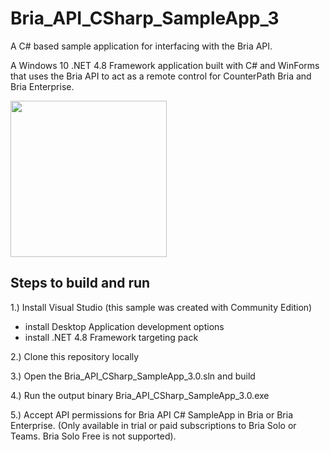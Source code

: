 ﻿# Bria_API_CSharp_SampleApp_3
A C# based sample application for interfacing with the Bria API.

A Windows 10 .NET 4.8 Framework application built with C# and WinForms that uses the Bria API to act as a remote control for CounterPath Bria and Bria Enterprise.

<img src="https://github.com/Counterpath/Bria_API_CSharp_SampleApp_3/wiki/images/app.png" width="250"/>

## Steps to build and run

1.) Install Visual Studio (this sample was created with Community Edition)
  - install Desktop Application development options
  - install .NET 4.8 Framework targeting pack
  
2.) Clone this repository locally

3.) Open the Bria_API_CSharp_SampleApp_3.0.sln and build 

4.) Run the output binary Bria_API_CSharp_SampleApp_3.0.exe

5.) Accept API permissions for Bria API C# SampleApp in Bria or Bria Enterprise. (Only available in trial or paid subscriptions to Bria Solo or Teams. Bria Solo Free is not supported).
